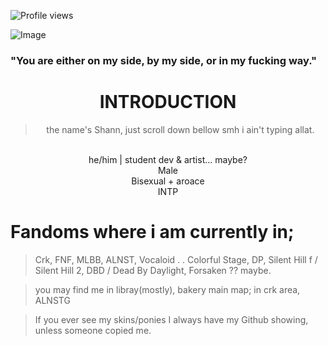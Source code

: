 ![Profile views](https://komarev.com/ghpvc/?username=IntoxicatingLust&color=red&style=flat-square)
<div align="left">
 
![Image](https://github.com/user-attachments/assets/6e8969fb-48e7-4d83-bdd1-5cce37f6e7c6)

### "You are either on my side, by my side, or in my fucking way."

<div align="center">


# INTRODUCTION

> the name's Shann, just scroll down bellow smh i ain't typing allat.
<br>
he/him | student dev & artist... maybe?  
<br> Male
<br> Bisexual + aroace
<br>
INTP

</div>

<div align="Left">

# Fandoms where i am currently in;
> Crk, FNF, MLBB, ALNST, Vocaloid . . Colorful Stage, DP, Silent Hill f / Silent Hill 2, DBD / Dead By Daylight, Forsaken ?? maybe.

 
 
> you may find me in libray(mostly), bakery
> main map; in crk area, ALNSTG

> If you ever see my skins/ponies I always have my Github showing, unless someone copied me.

</div>


